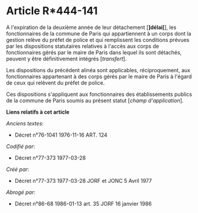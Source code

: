 # Article R*444-141

A l'expiration de la deuxième année de leur détachement [**]délai[**], les fonctionnaires de la commune de Paris qui
appartiennent à un corps dont la gestion relève du préfet de police et qui remplissent les conditions prévues par les
dispositions statutaires relatives à l'accès aux corps de fonctionnaires gérés par le maire de Paris dans lequel ils sont
détachés, peuvent y être définitivement intégrés [*transfert*].

Les dispositions du précédent alinéa sont applicables, réciproquement, aux fonctionnaires appartenant à des corps gérés par
le maire de Paris à l'égard de ceux qui relèvent du préfet de police.

Ces dispositions s'appliquent aux fonctionnaires des établissements publics de la commune de Paris soumis au présent statut
[*champ d'application*].

**Liens relatifs à cet article**

_Anciens textes_:

  - Décret n°76-1041 1976-11-16 ART. 124

_Codifié par_:

  - Décret n°77-373 1977-03-28

_Créé par_:

  - Décret n°77-373 1977-03-28 JORF et JONC 5 Avril 1977

_Abrogé par_:

  - Décret n°86-68 1986-01-13 art. 35 JORF 16 janvier 1986
